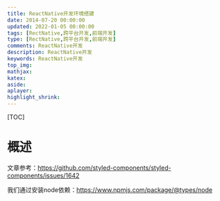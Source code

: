 ```yaml
---
title: ReactNative开发环境搭建
date: 2014-07-20 00:00:00
updated: 2022-01-05 00:00:00
tags: [RectNative,跨平台开发,前端开发]
type: [RectNative,跨平台开发,前端开发]
comments: ReactNative开发
description: ReactNative开发
keywords: ReactNative开发
top_img:
mathjax:
katex:
aside:
aplayer:
highlight_shrink:
---
```


[TOC]

# 概述

文章参考：https://github.com/styled-components/styled-components/issues/1642

我们通过安装node依赖：https://www.npmjs.com/package/@types/node

